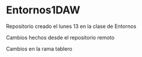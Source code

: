 # Entornos1DAW
Repositorio creado el lunes 13 en la clase de Entornos

Cambios hechos desde el repositorio remoto

Cambios en la rama tablero
